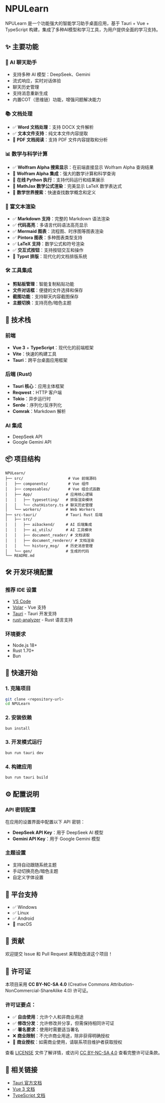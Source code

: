 # NPULearn

NPULearn 是一个功能强大的智能学习助手桌面应用，基于 Tauri + Vue + TypeScript 构建，集成了多种AI模型和学习工具，为用户提供全面的学习支持。

## ✨ 主要功能

### 🤖 AI 聊天助手
- 支持多种 AI 模型：DeepSeek、Gemini
- 流式响应，实时对话体验
- 聊天历史管理
- 支持消息重新生成
- 内置COT（思维链）功能，增强问题解决能力

### 📚 文档处理
- ✅ **Word 文档处理**：支持 DOCX 文件解析
- ✅ **文本文件支持**：纯文本文件内容提取
- 🚧 **PDF 文档阅读**：支持 PDF 文件内容提取和分析

### 📊 数学与科学计算
- ✅ **Wolfram Alpha 搜索显示**：在前端直接显示 Wolfram Alpha 查询结果
- 🚧 **Wolfram Alpha 集成**：强大的数学计算和科学查询
- 🚧 **在线 Python 执行**：支持代码运行和结果展示
- 🚧 **MathJax 数学公式渲染**：完美显示 LaTeX 数学表达式
- 🚧 **数学世界搜索**：快速查找数学概念和定义

### 🎨 富文本渲染
- ✅ **Markdown 支持**：完整的 Markdown 语法渲染
- ✅ **代码高亮**：多语言代码语法高亮显示
- ✅ **Mermaid 图表**：流程图、时序图等图表渲染
- ✅ **Pintora 图表**：多种图表类型支持
- ✅ **LaTeX 支持**：数学公式和符号渲染
- ✅ **交互式按钮**：支持按钮交互和操作
- 🚧 **Typst 排版**：现代化的文档排版系统

### 🛠️ 工具集成
- **剪贴板管理**：智能复制粘贴功能
- **文件对话框**：便捷的文件选择和保存
- **截图功能**：支持聊天内容截图保存
- **主题切换**：支持亮色/暗色主题

## 🚀 技术栈

### 前端
- **Vue 3** + **TypeScript**：现代化的前端框架
- **Vite**：快速的构建工具
- **Tauri**：跨平台桌面应用框架

### 后端 (Rust)
- **Tauri 核心**：应用主体框架
- **Reqwest**：HTTP 客户端
- **Tokio**：异步运行时
- **Serde**：序列化/反序列化
- **Comrak**：Markdown 解析

### AI 集成
- DeepSeek API
- Google Gemini API

## 📦 项目结构

```
NPULearn/
├── src/                    # Vue 前端源码
│   ├── components/         # Vue 组件
│   ├── composables/        # Vue 组合式函数
│   ├── App/               # 应用核心逻辑
│   │   ├── typesetting/   # 排版渲染模块
│   │   └── chatHistory.ts # 聊天历史管理
│   └── workers/           # Web Workers
├── src-tauri/             # Tauri Rust 后端
│   ├── src/
│   │   ├── aibackend/     # AI 后端集成
│   │   ├── ai_utils/      # AI 工具模块
│   │   ├── document_reader/ # 文档读取
│   │   ├── document_renderer/ # 文档渲染
│   │   └── history_msg/   # 历史消息管理
│   └── gen/               # 生成的代码
└── README.md
```

## 🛠️ 开发环境配置

### 推荐 IDE 设置
- [VS Code](https://code.visualstudio.com/)
- [Volar](https://marketplace.visualstudio.com/items?itemName=Vue.volar) - Vue 支持
- [Tauri](https://marketplace.visualstudio.com/items?itemName=tauri-apps.tauri-vscode) - Tauri 开发支持
- [rust-analyzer](https://marketplace.visualstudio.com/items?itemName=rust-lang.rust-analyzer) - Rust 语言支持

### 环境要求
- Node.js 18+
- Rust 1.70+
- Bun

## 🚀 快速开始

### 1. 克隆项目
```bash
git clone <repository-url>
cd NPULearn
```

### 2. 安装依赖
```bash
bun install
```

### 3. 开发模式运行
```bash
bun run tauri dev
```

### 4. 构建应用
```bash
bun run tauri build
```

## ⚙️ 配置说明

### API 密钥配置
在应用的设置界面中配置以下 API 密钥：
- **DeepSeek API Key**：用于 DeepSeek AI 模型
- **Gemini API Key**：用于 Google Gemini 模型

### 主题设置
- 支持自动跟随系统主题
- 手动切换亮色/暗色主题
- 自定义字体设置

## 📱 平台支持

- ✅ Windows
- ✅ Linux
- ✅ Android
- 🚧 macOS

## 🤝 贡献

欢迎提交 Issue 和 Pull Request 来帮助改进这个项目！

## 📄 许可证

本项目采用 **CC BY-NC-SA 4.0** (Creative Commons Attribution-NonCommercial-ShareAlike 4.0) 许可证。

### 许可证要点：
- ✅ **自由使用**：允许个人和非商业用途
- ✅ **修改分发**：允许修改并分享，但需保持相同许可证
- ✅ **署名要求**：使用时需要适当署名
- ❌ **商业限制**：不允许商业用途，除非获得明确授权
- 📧 **商业授权**：如需商业使用，请联系项目维护者获取授权

查看 [LICENSE](LICENSE) 文件了解详情，或访问 [CC BY-NC-SA 4.0](https://creativecommons.org/licenses/by-nc-sa/4.0/) 查看完整许可证条款。

## 🔗 相关链接

- [Tauri 官方文档](https://tauri.app/)
- [Vue 3 文档](https://vuejs.org/)
- [TypeScript 文档](https://www.typescriptlang.org/)

